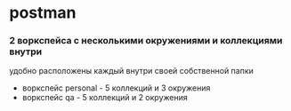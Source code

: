 # postman
### 2 воркспейса с несколькими окружениями и коллекциями внутри
удобно расположены каждый внутри своей собственной папки
* воркспейс personal - 5 коллекций и 3 окружения
* воркспейс qa - 5 коллекций и 2 окружения
